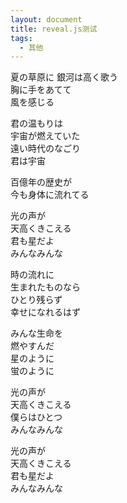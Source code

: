 ```yaml
---
layout: document
title: reveal.js测试
tags: 
  - 其他
---
```


夏の草原に
銀河は高く歌う  
胸に手をあてて  
風を感じる  
  
<!-- .slide vertical=true -->
  
君の温もりは  
宇宙が燃えていた  
遠い時代のなごり  
君は宇宙  
  
<!-- .slide vertical=true -->
  
百億年の歴史が  
今も身体に流れてる  
  
<!-- .slide vertical=true -->
  
光の声が  
天高くきこえる  
君も星だよ  
みんなみんな  
  
<!-- .slide vertical=true -->
  
時の流れに  
生まれたものなら  
ひとり残らず  
幸せになれるはず  
  
<!-- .slide vertical=true -->
  
みんな生命を  
燃やすんだ  
星のように  
蛍のように  
  
<!-- .slide vertical=true -->
  
光の声が  
天高くきこえる  
僕らはひとつ  
みんなみんな  

<!-- .slide vertical=true -->

光の声が  
天高くきこえる  
君も星だよ  
みんなみんな  
